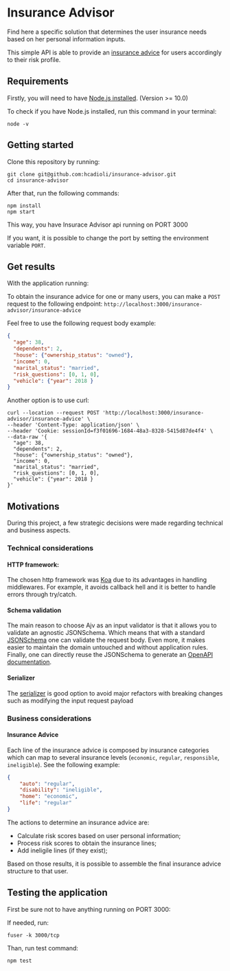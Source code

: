 # Insurance Advisor
Find here a specific solution that determines the user insurance needs based on her personal information inputs. 

This simple API is able to provide an [insurance advice](https://github.com/hcadioli/insurance-advisor#insurance-advice) for users accordingly to their risk profile.

## Requirements

Firstly, you will need to have [Node.js installed](https://nodejs.org/en/download/). (Version >= 10.0)

To check if you have Node.js installed, run this command in your terminal:

```
node -v
```

## Getting started

Clone this repository by running:
```
git clone git@github.com:hcadioli/insurance-advisor.git
cd insurance-advisor
```

After that, run the following commands:
```
npm install
npm start
```
This way, you have Insurace Advisor api running on PORT 3000 

If you want, it is possible to change the port by setting the environment variable `PORT`.

## Get results
With the application running:

To obtain the insurance advice for one or many users, you can make a `POST` request to the following endpoint:
`http://localhost:3000/insurance-advisor/insurance-advice` 

Feel free to use the following request body example:
```json
{
  "age": 38,
  "dependents": 2,
  "house": {"ownership_status": "owned"},
  "income": 0,
  "marital_status": "married",
  "risk_questions": [0, 1, 0],
  "vehicle": {"year": 2018 }
}
```

Another option is to use curl:

```
curl --location --request POST 'http://localhost:3000/insurance-advisor/insurance-advice' \
--header 'Content-Type: application/json' \
--header 'Cookie: sessionId=f3f01696-1684-48a3-8328-5415d87de4f4' \
--data-raw '{
  "age": 38,
  "dependents": 2,
  "house": {"ownership_status": "owned"},
  "income": 0,
  "marital_status": "married",
  "risk_questions": [0, 1, 0],
  "vehicle": {"year": 2018 }
}'
```
## Motivations
During this project, a few strategic decisions were made regarding technical and business aspects.

### Technical considerations
#### HTTP framework:
The chosen http framework was [Koa](https://koajs.com/) due to its advantages in handling middlewares. 
For example, it avoids callback hell and it is better to handle errors through try/catch.

#### Schema validation
The main reason to choose Ajv as an input validator is that it allows you to validate an agnostic JSONSchema.
Which means that with a standard [JSONSchema](http://json-schema.org/draft/2019-09/json-schema-core.html) one can validate the request body.
Even more, it makes easier to maintain the domain untouched and without application rules.
Finally, one can directly reuse the JSONSchema to generate an [OpenAPI documentation](https://swagger.io/specification/).

#### Serializer
The [serializer](https://github.com/hcadioli/insurance-advisor/tree/main/src/application/serializer) is good option to avoid major refactors with breaking changes such as modifying the input request payload

### Business considerations

#### Insurance Advice
Each line of the insurance advice is composed by insurance categories which can map to several insurance levels (`economic`, `regular`, `responsible`, `ineligible`). See the following example:

```json
{
    "auto": "regular",
    "disability": "ineligible",
    "home": "economic",
    "life": "regular"
}
``` 

The actions to determine an insurance advice are:
- Calculate risk scores based on user personal information;
- Process risk scores to obtain the insurance lines;
- Add ineligile lines (if they exist);

Based on those results, it is possible to assemble the final insurance advice structure to that user.


## Testing the application
First be sure not to have anything running on PORT 3000:

If needed, run:
```
fuser -k 3000/tcp
```

Than, run test command:
```
npm test
```
